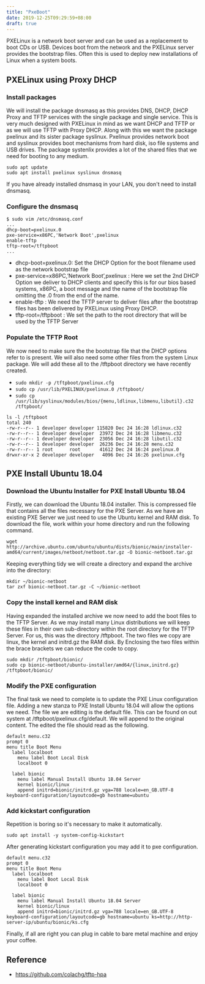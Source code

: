 ```yaml
---
title: "PxeBoot"
date: 2019-12-25T09:29:59+08:00
draft: true
---
```


PXELinux is a network boot server and can be used as a replacement to boot CDs or USB. Devices boot from the network and the PXELinux server provides the bootstrap files. Often this is used to deploy new installations of Linux when a system boots.

## PXELinux using Proxy DHCP

### Install packages

We will install the package dnsmasq as this provides DNS, DHCP, DHCP Proxy and TFTP services with the single package and single service. This is very much designed with PXELinux in mind as we want DHCP and TFTP or as we will use TFTP with Proxy DHCP. Along with this we want the package pxelinux and its sister package syslinux. Pxelinux provides network boot and syslinux provides boot mechanisms from hard disk, iso file systems and USB drives. The package systenlix provides a lot of the shared files that we need for booting to any medium.

```shell
sudo apt update
sudo apt install pxelinux syslinux dnsmasq
```

If you have already installed dnsmasq in your LAN, you don't need to install dnsmasq.

### Configure the dnsmasq

```shell
$ sudo vim /etc/dnsmasq.conf
...
dhcp-boot=pxelinux.0
pxe-service=x86PC,'Network Boot',pxelinux
enable-tftp
tftp-root=/tftpboot
...
```

- dhcp-boot=pxelinux.0: Set the DHCP Option for the boot filename used as the network bootstrap file
- pxe-service=x86PC,’Network Boot’,pxelinux : Here we set the 2nd DHCP Option we deliver to DHCP clients and specify this is for our bios based systems, x86PC, a boot message and the name of the bootstrap file omitting the .0 from the end of the name.
- enable-tftp : We need the TFTP server to deliver files after the bootstrap files has been delivered by PXELinux using Proxy DHCP.
- tftp-root=/tftpboot : We set the path to the root directory that will be used by the TFTP Server

### Populate the TFTP Root

We now need to make sure the the bootstrap file that the DHCP options refer to is present. We will also need some other files from the system Linux package. We will add these all to the /tftpboot directory we have recently created.

- `sudo mkdir -p /tftpboot/pxelinux.cfg`
- `sudo cp /usr/lib/PXELINUX/pxelinux.0 /tftpboot/`
- `sudo cp /usr/lib/syslinux/modules/bios/{menu,ldlinux,libmenu,libutil}.c32 /tftpboot/`

```shell
ls -l /tftpboot
total 240
-rw-r--r-- 1 developer developer 115820 Dec 24 16:28 ldlinux.c32
-rw-r--r-- 1 developer developer  23972 Dec 24 16:28 libmenu.c32
-rw-r--r-- 1 developer developer  23056 Dec 24 16:28 libutil.c32
-rw-r--r-- 1 developer developer  26236 Dec 24 16:28 menu.c32
-rw-r--r-- 1 root      root       41612 Dec 24 16:24 pxelinux.0
drwxr-xr-x 2 developer developer   4096 Dec 24 16:26 pxelinux.cfg
```

## PXE Install Ubuntu 18.04

### Download the Ubuntu Installer for PXE Install Ubuntu 18.04

Firstly, we can download the Ubuntu 18.04 installer. This is compressed file that contains all the files necessary for the PXE Server. As we have an existing PXE Server we just need to use the Ubuntu kernel and RAM disk. To download the file, work within your home directory and run the following command.

`wget http://archive.ubuntu.com/ubuntu/ubuntu/dists/bionic/main/installer-amd64/current/images/netboot/netboot.tar.gz -O bionic-netboot.tar.gz`

Keeping everything tidy we will create a directory and expand the archive into the directory:

```
mkdir ~/bionic-netboot
tar zxf bionic-netboot.tar.gz -C ~/bionic-netboot
```

### Copy the install kernel and RAM disk

Having expanded the installed archive we now need to add the boot files to the TFTP Server. As we may install many Linux distributions we will keep these files in their own sub-directory within the root directory for the TFTP Server. For us, this was the directory /tftpboot. The two files we copy are linux, the kernel and initrd.gz the RAM disk. By Enclosing the two files within the brace brackets we can reduce the code to copy.

```
sudo mkdir /tftpboot/bionic/
sudo cp bionic-netboot/ubuntu-installer/amd64/{linux,initrd.gz} /tftpboot/bionic/
```

### Modify the PXE configuration

The final task we need to complete is to update the PXE Linux configuration file.
Adding a new stanza to PXE Install Ubuntu 18.04 will allow the options we need. The file we are editing is the default file. This can be found on out system at /tftpboot/pxelinux.cfg/default. We will append to the original content. The edited the file should read as the following.

```
default menu.c32
prompt 0
menu title Boot Menu
  label localboot
    menu label Boot Local Disk
    localboot 0

  label bionic
    menu label Manual Install Ubuntu 18.04 Server
    kernel bionic/linux
    append initrd=bionic/initrd.gz vga=788 locale=en_GB.UTF-8 keyboard-configuration/layoutcode=gb hostname=ubuntu

```

### Add kickstart configuration

Repetition is boring so it's necessary to make it automatically.

`sudo apt install -y system-config-kickstart`

After generating kickstart configuration you may add it to pxe configuration.

```
default menu.c32
prompt 0
menu title Boot Menu
  label localboot
    menu label Boot Local Disk
    localboot 0

  label bionic
    menu label Manual Install Ubuntu 18.04 Server
    kernel bionic/linux
    append initrd=bionic/initrd.gz vga=788 locale=en_GB.UTF-8 keyboard-configuration/layoutcode=gb hostname=ubuntu ks=http://http-server-ip/ubuntu/bionic/ks.cfg
```

Finally, if all are right you can plug in cable to bare metal machine and enjoy your coffee.

## Reference

- https://github.com/colachg/tftp-hpa
